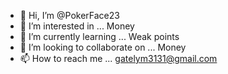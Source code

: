 - 👋 Hi, I’m @PokerFace23
- 👀 I’m interested in ... Money
- 🌱 I’m currently learning ... Weak points
- 💞️ I’m looking to collaborate on ... Money
- 📫 How to reach me ... gatelym3131@gmail.com

<!---
PokerFace23/PokerFace23 is a ✨ special ✨ repository because its `README.md` (this file) appears on your GitHub profile.
You can click the Preview link to take a look at your changes.
--->
